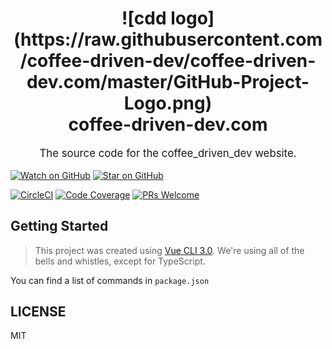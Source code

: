 <h1 align="center">
	<!-- -->
	![cdd logo](https://raw.githubusercontent.com/coffee-driven-dev/coffee-driven-dev.com/master/GitHub-Project-Logo.png)
	<!-- -->
	<br>
	coffee-driven-dev.com
	<br>
</h1>
<p align="center" style="font-size: 1.2em;">
	The source code for the coffee_driven_dev website.
</p>

[![Watch on GitHub][github-watch-badge]][github-watch]
[![Star on GitHub][github-star-badge]][github-star]

[![CircleCI][circle-ci-badge]][circle-ci]
[![Code Coverage][coverage-badge]][coverage]
[![PRs Welcome][prs-badge]][prs]

## Getting Started

> This project was created using [Vue CLI 3.0](https://github.com/vuejs/vue-cli). We're using all of the bells and whistles, except for TypeScript.

You can find a list of commands in `package.json`


## LICENSE

MIT

[circle-ci-badge]: https://circleci.com/gh/coffee-driven-dev/coffee-driven-dev.com.svg?style=svg
[circle-ci]: https://circleci.com/gh/coffee-driven-dev/coffee-driven-dev.com
[coverage-badge]: https://img.shields.io/codecov/c/github/coffee-driven-dev/coffee-driven-dev.com.svg?style=flat-square
[coverage]: https://codecov.io/github/coffee-driven-dev/coffee-driven-dev.com
[github-watch-badge]: https://img.shields.io/github/watchers/coffee-driven-dev/coffee-driven-dev.com.svg?style=social
[github-watch]: https://github.com/coffee-driven-dev/coffee-driven-dev.com/watchers
[github-star-badge]: https://img.shields.io/github/stars/coffee-driven-dev/coffee-driven-dev.com.svg?style=social
[github-star]: https://github.com/coffee-driven-dev/coffee-driven-dev.com/stargazers
[prs-badge]: https://img.shields.io/badge/PRs-welcome-brightgreen.svg?style=flat-square
[prs]: http://makeapullrequest.com